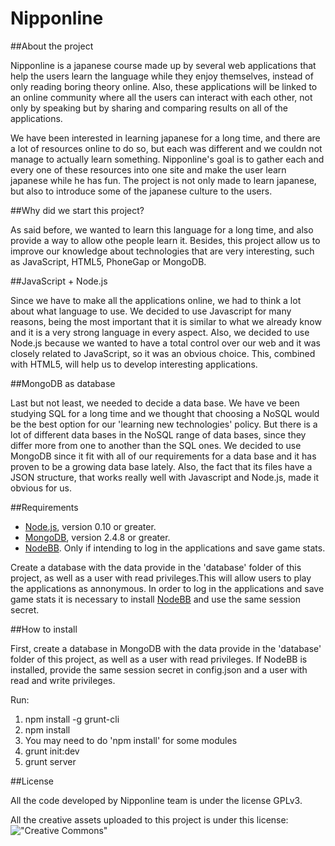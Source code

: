 Nipponline
==========

##About the project

Nipponline is a japanese course made up by several web applications that help the users learn the language while they enjoy themselves, instead of only reading boring theory online. Also, these applications will be linked to an online community where all the users can interact with each other, not only by speaking but by sharing and comparing results on all of the applications.

We have been interested in learning japanese for a long time, and there are a lot of resources online to do so, but each was different and we couldn not manage to actually learn something. Nipponline's goal is to gather each and every one of these resources into one site and make the user learn japanese while he has fun.
The project is not only made to learn japanese, but also to introduce some of the japanese culture to the users.

##Why did we start this project?

As said before, we wanted to learn this language for a long time, and also provide a way to allow othe people learn it. Besides, this project allow us to improve our knowledge about technologies that are very interesting, such as JavaScript, HTML5, PhoneGap or MongoDB.

##JavaScript + Node.js

Since we have to make all the applications online, we had to think a lot about what language to use. We decided to use Javascript for many reasons, being the most important that it is similar to what we already know and it is a very strong language in every aspect. Also, we decided to use Node.js because we wanted to have a total control over our web and it was closely related to JavaScript, so it was an obvious choice. This, combined with HTML5, will help us to develop interesting applications.

##MongoDB as database

Last but not least, we needed to decide a data base. We have ve been studying SQL for a long time and we thought that choosing a NoSQL would be the best option for our 'learning new technologies' policy. But there is a lot of different data bases in the NoSQL range of data bases, since they differ more from one to another than the SQL ones. We decided to use MongoDB since it fit with all of our requirements for a data base and it has proven to be a growing data base lately. Also, the fact that its files have a JSON structure, that works really well with Javascript and Node.js, made it obvious for us.

##Requirements

* [Node.js](http://nodejs.org/ "Node.js"), version 0.10 or greater.
* [MongoDB](https://www.mongodb.org/ "MongoDB"), version 2.4.8 or greater.
* [NodeBB](http://www.nodebb.org/ "NodeBB"). Only if intending to log in the applications and save game stats.

Create a database with the data provide in the 'database' folder of this project, as well as a user with read privileges.This will allow users to play the applications as annonymous. In order to log in the applications and save game stats it is necessary to install [NodeBB](http://www.nodebb.org/ "NodeBB") and use the same session secret.

##How to install

First, create a database in MongoDB with the data provide in the 'database' folder of this project, as well as a user with read privileges. If NodeBB is installed, provide the same session secret in config.json and a user with read and write privileges.

Run:

1. npm install -g grunt-cli
2. npm install
3. You may need to do 'npm install' for some modules
4. grunt init:dev
5. grunt server

##License

All the code developed by Nipponline team is under the license GPLv3.

All the creative assets uploaded to this project is under this license: !["Creative Commons"](http://es.creativecommons.org/blog/wp-content/uploads/2013/04/by-nc-sa.eu_petit.png "Creative Commons")